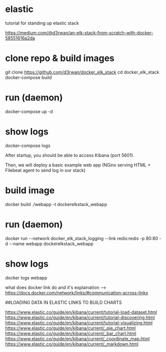 # elastic
tutorial for standing up elastic stack 

https://medium.com/@d3rwan/an-elk-stack-from-scratch-with-docker-58551616a2da


# clone repo & build images
git clone https://github.com/d3rwan/docker_elk_stack
cd docker_elk_stack
docker-compose build
# run (daemon)
docker-compose up -d
# show logs
docker-compose logs

After startup, you should be able to access Kibana (port 5601).

Then, we will deploy a basic example web app (NGinx serving HTML + Filebeat agent to send log in our stack)

# build image
docker build ./webapp -t dockerelkstack_webapp
# run (daemon)
docker run --network docker_elk_stack_logging --link redis:redis -p 80:80 -d --name webapp dockerelkstack_webapp

# show logs
docker logs webapp

what does docker link do and it's explaination --> 
https://docs.docker.com/network/links/#communication-across-links


##LOADING DATA IN ELASTIC LINKS TO BUILD CHARTS

https://www.elastic.co/guide/en/kibana/current/tutorial-load-dataset.html
https://www.elastic.co/guide/en/kibana/current/tutorial-discovering.html
https://www.elastic.co/guide/en/kibana/current/tutorial-visualizing.html
https://www.elastic.co/guide/en/kibana/current/_pie_chart.html
https://www.elastic.co/guide/en/kibana/current/_bar_chart.html
https://www.elastic.co/guide/en/kibana/current/_coordinate_map.html
https://www.elastic.co/guide/en/kibana/current/_markdown.html

